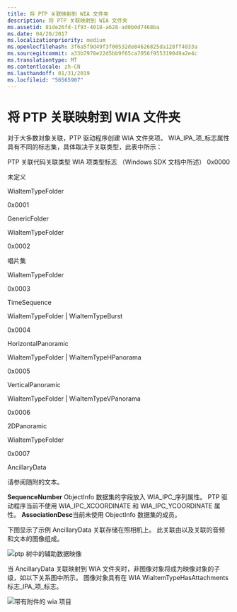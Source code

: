 ```yaml
---
title: 将 PTP 关联映射到 WIA 文件夹
description: 将 PTP 关联映射到 WIA 文件夹
ms.assetid: 81de26fd-1f93-4018-a628-ad0b0d7468ba
ms.date: 04/20/2017
ms.localizationpriority: medium
ms.openlocfilehash: 3f6a5f9d49f3f00532de84626825da128ff4033a
ms.sourcegitcommit: a33b7978e22d5bb9f65ca7056f955319049a2e4c
ms.translationtype: MT
ms.contentlocale: zh-CN
ms.lasthandoff: 01/31/2019
ms.locfileid: "56565907"
---
```

# <a name="mapping-ptp-associations-to-wia-folders"></a>将 PTP 关联映射到 WIA 文件夹





对于大多数对象关联，PTP 驱动程序创建 WIA 文件夹项。 WIA\_IPA\_项\_标志属性具有不同的标志集，具体取决于关联类型，此表中所示：

PTP 关联代码关联类型 WIA 项类型标志 （Windows SDK 文档中所述） 0x0000

未定义

WiaItemTypeFolder

0x0001

GenericFolder

WiaItemTypeFolder

0x0002

唱片集

WiaItemTypeFolder

0x0003

TimeSequence

WiaItemTypeFolder | WiaItemTypeBurst

0x0004

HorizontalPanoramic

WiaItemTypeFolder | WiaItemTypeHPanorama

0x0005

VerticalPanoramic

WiaItemTypeFolder | WiaItemTypeVPanorama

0x0006

2DPanoramic

WiaItemTypeFolder

0x0007

AncillaryData

请参阅随附的文本。

 

**SequenceNumber** ObjectInfo 数据集的字段放入 WIA\_IPC\_序列属性。 PTP 驱动程序当前不使用 WIA\_IPC\_XCOORDINATE 和 WIA\_IPC\_YCOORDINATE 属性。 **AssociationDesc**当前未使用 ObjectInfo 数据集的成员。

下图显示了示例 AncillaryData 关联存储在照相机上。 此关联由以及关联的音频和文本的图像组成。

![ptp 树中的辅助数据映像](images/ptp.png)

当 AncillaryData 关联映射到 WIA 文件夹时，非图像对象将成为映像对象的子级，如以下关系图中所示。 图像对象具有在 WIA WiaItemTypeHasAttachments 标志\_IPA\_项\_标志。

![带有附件的 wia 项目](images/wiaattch.png)

 

 




